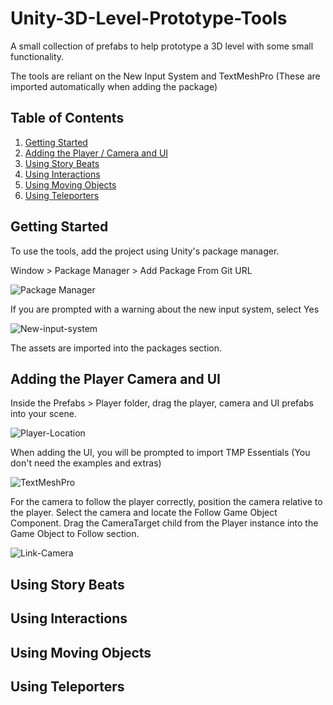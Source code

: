 # Unity-3D-Level-Prototype-Tools
A small collection of prefabs to help prototype a 3D level with some small functionality.

The tools are reliant on the New Input System and TextMeshPro (These are imported automatically when adding the package)


## Table of Contents
1. [Getting Started](#getting-started)
2. [Adding the Player / Camera and UI](#adding-the-player-camera-and-ui)
3. [Using Story Beats](#using-story-beats)
4. [Using Interactions](#using-interactions)
5. [Using Moving Objects](#using-moving-objects)
6. [Using Teleporters](#using-teleporters)




## Getting Started
To use the tools, add the project using Unity's package manager.

Window > Package Manager > Add Package From Git URL

![Package Manager](https://user-images.githubusercontent.com/34044928/144337933-f6b1ef4a-d179-42ce-b717-7ea30f53a5ee.png)

If you are prompted with a warning about the new input system, select Yes

![New-input-system](https://user-images.githubusercontent.com/34044928/144338031-2c8a2d36-c317-41aa-9270-b310f3d21bfc.png)

The assets are imported into the packages section.


## Adding the Player Camera and UI
Inside the Prefabs > Player folder, drag the player, camera and UI prefabs into your scene.

![Player-Location](https://user-images.githubusercontent.com/34044928/144341267-fc2f38ab-ddc3-45f2-9428-1b62273a74ea.png)

When adding the UI, you will be prompted to import TMP Essentials (You don't need the examples and extras)

![TextMeshPro](https://user-images.githubusercontent.com/34044928/144338444-cf268af6-85e2-4edf-a942-8bc81b0cc6e7.png)

For the camera to follow the player correctly, position the camera relative to the player.
Select the camera and locate the Follow Game Object Component. Drag the CameraTarget child from the Player instance into the Game Object to Follow section.

![Link-Camera](https://user-images.githubusercontent.com/34044928/144341970-a2247214-7b4c-4cd5-b9e0-6e0d7230fc50.png)



## Using Story Beats


## Using Interactions


## Using Moving Objects


## Using Teleporters
